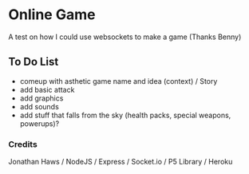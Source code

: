 
# Online Game
A test on how I could use websockets to make a game (Thanks Benny)

## To Do List
- comeup with asthetic game name and idea (context) / Story
- add basic attack
- add graphics 
- add sounds 
- add stuff that falls from the sky (health packs, special weapons, powerups)?

### Credits
Jonathan Haws / NodeJS / Express / Socket.io / P5 Library / Heroku
